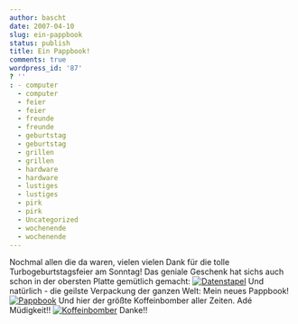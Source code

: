 ```yaml
---
author: bascht
date: 2007-04-10
slug: ein-pappbook
status: publish
title: Ein Pappbook!
comments: true
wordpress_id: '87'
? ''
: - computer
  - computer
  - feier
  - feier
  - freunde
  - freunde
  - geburtstag
  - geburtstag
  - grillen
  - grillen
  - hardware
  - hardware
  - lustiges
  - lustiges
  - pirk
  - pirk
  - Uncategorized
  - wochenende
  - wochenende
---
```


Nochmal allen die da waren, vielen vielen Dank für die tolle
Turbogeburtstagsfeier am Sonntag! Das geniale Geschenk hat sichs
auch schon in der obersten Platte gemütlich gemacht:
[![Datenstapel](http://www.bascht.com/uploads/2007/04/datenstapel.jpg)](http://www.bascht.com/2007/04/10/ein-pappbook/datenstapel/ "Datenstapel")
Und natürlich - die geilste Verpackung der ganzen Welt: Mein neues
Pappbook!
[![Pappbook](http://www.bascht.com/uploads/2007/04/pappbook.jpg)](http://www.bascht.com/2007/04/10/ein-pappbook/pappbook/ "Pappbook")
Und hier der größte Koffeinbomber aller Zeiten. Adé Müdigkeit!!
[![Koffeinbomber](http://www.bascht.com/uploads/2007/04/koffeinbomber.jpg)](http://www.bascht.com/2007/04/10/ein-pappbook/koffeinbomber/ "Koffeinbomber")
Danke!!


